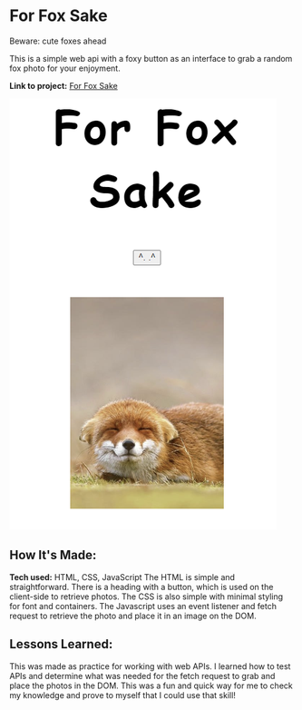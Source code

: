 # For Fox Sake
Beware: cute foxes ahead

This is a simple web api with a foxy button as an interface to grab a random fox photo for your enjoyment. 

**Link to project:** [For Fox Sake](https://savvycolleen.github.io/forfoxsake/)

![image of site](images/readme-screenshot3.png)

## How It's Made:

**Tech used:** HTML, CSS, JavaScript
The HTML is simple and straightforward. There is a heading with a button, which is used on the client-side to retrieve photos. The CSS is also simple with minimal styling for font and containers. The Javascript uses an event listener and fetch request to retrieve the photo and place it in an image on the DOM. 
 

## Lessons Learned:

This was made as practice for working with web APIs. I learned how to test APIs and determine what was needed for the fetch request to grab and place the photos in the DOM. This was a fun and quick way for me to check my knowledge and prove to myself that I could use that skill!





